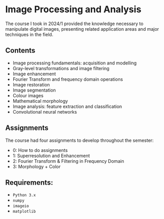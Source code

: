 # Image Processing and Analysis

The course I took in 2024/1 provided the knowledge necessary to manipulate
digital images, presenting related application areas and major techniques in the field.

## Contents

- Image processing fundamentals: acquisition and modelling
- Gray-level transformations and image filtering
- Image enhancement
- Fourier Transform and frequency domain operations
- Image restoration
- Image segmentation
- Colour images
- Mathematical morphology
- Image analysis: feature extraction and classification
- Convolutional neural networks

## Assignments

The course had four assignments to develop throughout the semester:
- 0: How to do assignments
- 1: Superresolution and Enhancement
- 2: Fourier Transform & Filtering in Frequency Domain
- 3: Morphology + Color

## Requirements:

- `Python 3.x`
- `numpy`
- `imageio`
- `matplotlib`
